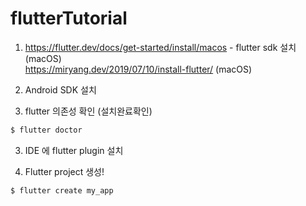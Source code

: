 # flutterTutorial

1. https://flutter.dev/docs/get-started/install/macos - flutter sdk 설치 (macOS) <br>
https://miryang.dev/2019/07/10/install-flutter/ (macOS)

2. Android SDK 설치

3. flutter 의존성 확인 (설치완료확인) <br>
```bash
$ flutter doctor
```
3. IDE 에 flutter plugin 설치

4. Flutter project 생성! <br>
```bash
$ flutter create my_app
```